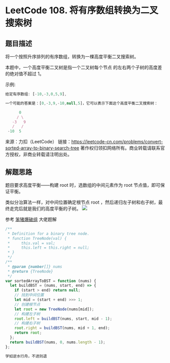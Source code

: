 # LeetCode 108. 将有序数组转换为二叉搜索树

## 题目描述

将一个按照升序排列的有序数组，转换为一棵高度平衡二叉搜索树。

本题中，一个高度平衡二叉树是指一个二叉树每个节点 的左右两个子树的高度差的绝对值不超过 1。

示例:

```javascript
给定有序数组: [-10,-3,0,5,9],

一个可能的答案是：[0,-3,9,-10,null,5]，它可以表示下面这个高度平衡二叉搜索树：

      0
     / \
   -3   9
   /   /
 -10  5
```

来源：力扣（LeetCode）
链接：https://leetcode-cn.com/problems/convert-sorted-array-to-binary-search-tree
著作权归领扣网络所有。商业转载请联系官方授权，非商业转载请注明出处。

## 解题思路

题目要求高度平衡——构建 root 时，选数组的中间元素作为 root 节点值，即可保证平衡。

类似分治算法一样，对中间位置确定根节点 root ，然后递归左子树和右子树，最终走完后就是我们的高度平衡的子树。
![](https://img-blog.csdnimg.cn/20200924192306117.png?x-oss-process=image/watermark,type_ZmFuZ3poZW5naGVpdGk,shadow_10,text_aHR0cHM6Ly9ibG9nLmNzZG4ubmV0L3dlaXhpbl80MjQyOTcxOA==,size_16,color_FFFFFF,t_70#pic_center)

参考 <a href="https://leetcode-cn.com/problems/convert-sorted-array-to-binary-search-tree/solution/shou-hua-tu-jie-di-gui-fen-zhi-by-hyj8/">笨猪爆破组</a> 大佬题解

```javascript
/**
 * Definition for a binary tree node.
 * function TreeNode(val) {
 *     this.val = val;
 *     this.left = this.right = null;
 * }
 */
/**
 * @param {number[]} nums
 * @return {TreeNode}
 */
var sortedArrayToBST = function (nums) {
  let buildBST = (nums, start, end) => {
    if (start > end) return null;
    // 找到中间位置
    let mid = (start + end) >>> 1;
    // 创建根节点
    let root = new TreeNode(nums[mid]);
    // 构建左子树
    root.left = buildBST(nums, start, mid - 1);
    // 构建右子树
    root.right = buildBST(nums, mid + 1, end);
    return root;
  };
  return buildBST(nums, 0, nums.length - 1);
};
```

```javascript
学如逆水行舟，不进则退
```
